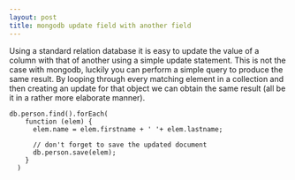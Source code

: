 ```yaml
---
layout: post
title: mongodb update field with another field
---
```


Using a standard relation database it is easy to update the value of a
column with that of another using a simple update statement. This is not
the case with mongodb, luckily you can perform a simple query to produce
the same result. By looping through every matching element in a
collection and then creating an update for that object we can obtain the
same result (all be it in a rather more elaborate manner).








    db.person.find().forEach(
        function (elem) {
          elem.name = elem.firstname + ' '+ elem.lastname;

          // don't forget to save the updated document
          db.person.save(elem);
        }
      )



 










